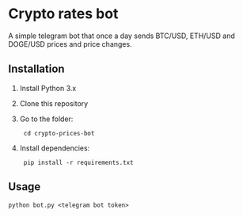 # Crypto rates bot

A simple telegram bot that once a day sends BTC/USD, ETH/USD and DOGE/USD prices and price changes.

## Installation

1. Install Python 3.x
2. Clone this repository
3. Go to the folder:

        cd crypto-prices-bot

4. Install dependencies:

        pip install -r requirements.txt

## Usage

    python bot.py <telegram bot token>

